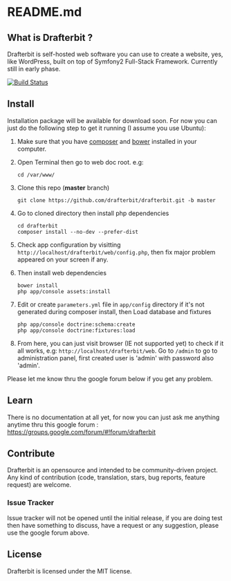 # README.md

## What is Drafterbit ?
Drafterbit is self-hosted web software you can use to create a website, yes, like WordPress, built on top of Symfony2 Full-Stack Framework. Currently still in early phase.

[![Build Status](https://travis-ci.org/drafterbit/drafterbit.svg)](https://travis-ci.org/drafterbit/drafterbit)

## Install
Installation package will be available for download soon. For now you can just do the following step to get it running (I assume you use Ubuntu):

1. Make sure that you have [composer](https://getcomposer.org/) and [bower](https://bower.io/) installed in your computer.
2. Open Terminal then go to web doc root. e.g:
    ```shell
    cd /var/www/
    ```
    
3. Clone this repo (**master** branch)
    ```shell
    git clone https://github.com/drafterbit/drafterbit.git -b master
    ```
    
4. Go to cloned directory then install php dependencies
    ```shell
    cd drafterbit
    composer install --no-dev --prefer-dist
    ```
5. Check app configuration by visitting `http://localhost/drafterbit/web/config.php`, then fix major problem appeared on your screen if any.

6. Then install web dependencies
    ```shell
    bower install
    php app/console assets:install
    ```
    
7. Edit or create `parameters.yml` file in `app/config` directory if it's not generated during composer install, then Load database and fixtures
    ```shell
    php app/console doctrine:schema:create
    php app/console doctrine:fixtures:load
    ```

8. From here, you can just visit browser (IE not supported yet) to check if it all works, e.g: `http://localhost/drafterbit/web`. Go to `/admin` to go to administration panel, first created user is 'admin' with password also 'admin'.

Please let me know thru the google forum below if you get any problem.

## Learn
There is no documentation at all yet, for now you can just ask me anything anytime thru  this google forum : <https://groups.google.com/forum/#!forum/drafterbit>

## Contribute
Drafterbit is an opensource and intended to be community-driven project. Any kind of contribution (code, translation, stars, bug reports, feature request) are welcome.

### Issue Tracker
Issue tracker will not be opened until the initial release, if you are doing test then have something to discuss, have a request or any suggestion, please use the google forum above.

## License
Drafterbit is licensed under the MIT license.
